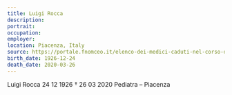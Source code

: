 ```yaml
---
title: Luigi Rocca
description: 
portrait: 
occupation: 
employer: 
location: Piacenza, Italy
source: https://portale.fnomceo.it/elenco-dei-medici-caduti-nel-corso-dellepidemia-di-covid-19/
birth_date: 1926-12-24
death_date: 2020-03-26
---
```


Luigi Rocca 24 12 1926 † 26 03 2020
Pediatra – Piacenza